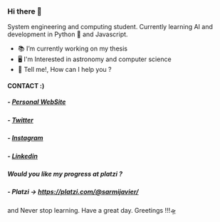 ### Hi there 👋

System engineering and computing student. Currently learning AI and development in Python 🐍 and Javascript.

- 📚 I’m currently working on my thesis
- 🖥️ I'm  Interested in astronomy and computer science
- 💬 Tell me!, How can I help you ? 

#### CONTACT :)
##### - [Personal WebSite]("https://sarmijavier.herokuapp.com/")
##### - [Twitter](https://twitter.com/SarmiJavier "Twitter")
##### - [Instagram](https://www.instagram.com/sarmijavier/ "Instagram")
##### - [Linkedin](https://www.linkedin.com/in/h-javier-sarmiento-y-28085a19a/ "Linkedin")
##### Would  you like my progress at platzi ?
##### - Platzi -> https://platzi.com/@sarmijavier/

and Never stop learning.
Have a great day. Greetings !!!🛸
